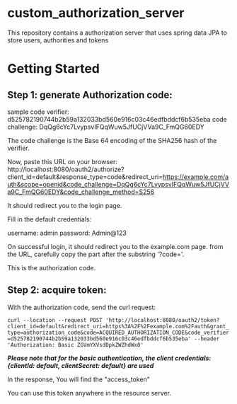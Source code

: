 # custom_authorization_server
This repository contains a authorization server that uses spring data JPA to store users, authorities and tokens

# Getting Started

## Step 1: generate Authorization code:

sample code verifier: d525782190744b2b59a132033bd560e916c03c46edfbddcf6b535eba
code challenge: DqQg6cYc7LvypsvIFQqWuw5JfUCjVVa9C_FmQG60EDY

The code challenge is the Base 64 encoding of the SHA256 hash of the verifier.

Now, paste this URL on your browser:
http://localhost:8080/oauth2/authorize?client_id=default&response_type=code&redirect_uri=https://example.com/auth&scope=openid&code_challenge=DqQg6cYc7LvypsvIFQqWuw5JfUCjVVa9C_FmQG60EDY&code_challenge_method=S256

It should redirect you to the login page.

Fill in the default credentials:

username: admin
password: Admin@123

On successful login, it should redirect you to the example.com page.
from the URL, carefully copy the part after the substring '?code='.

This is the authorization code.

## Step 2: acquire token:
With the authorization code, send the curl request:

```curl --location --request POST 'http://localhost:8080/oauth2/token?client_id=default&redirect_uri=https%3A%2F%2Fexample.com%2Fauth&grant_type=authorization_code&code=ACQUIRED_AUTHORIZATION_CODE&code_verifier=d525782190744b2b59a132033bd560e916c03c46edfbddcf6b535eba' --header 'Authorization: Basic ZGVmYXVsdDpkZWZhdWx0'```

***Please note that for the basic authentication, the client credentials: {clientId: default, clientSecret: default} are used***

In the response, You will find the "access_token"

You can use this token anywhere in the resource server.

